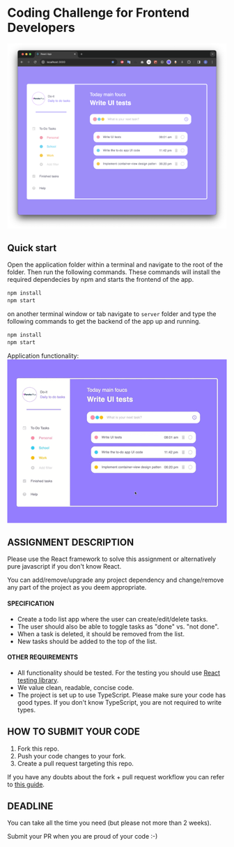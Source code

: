 # Coding Challenge for Frontend Developers

<img src="src/images/app.png" alt="dashboard page" class="inline"/>

## Quick start

Open the application folder within a terminal and navigate to the root of the folder. Then run the following commands. These commands will install the required dependecies by npm and starts the frontend of the app. 
```bash
npm install
npm start
```

on another terminal window or tab navigate to `server` folder and type the following commands to get the backend of the app up and running. 
```bash
npm install
npm start
```

Application functionality: 
<img src="src/images/app.gif" alt="app functionality" class="inline"/>


## ASSIGNMENT DESCRIPTION

Please use the React framework to solve this assignment or alternatively pure javascript if you don't know React.

You can add/remove/upgrade any project dependency and change/remove any part of the project as you deem appropriate.

#### SPECIFICATION

- Create a todo list app where the user can create/edit/delete tasks.
- The user should also be able to toggle tasks as "done" vs. "not done".
- When a task is deleted, it should be removed from the list.
- New tasks should be added to the top of the list.

#### OTHER REQUIREMENTS

- All functionality should be tested. For the testing you should use [React testing library](https://testing-library.com/).
- We value clean, readable, concise code.
- The project is set up to use TypeScript. Please make sure your code has good types. If you don't know TypeScript, you are not required to write types.

## HOW TO SUBMIT YOUR CODE

1. Fork this repo.
2. Push your code changes to your fork.
3. Create a pull request targeting this repo.

If you have any doubts about the fork + pull request workflow you can refer to [this guide](https://reflectoring.io/github-fork-and-pull/).

## DEADLINE
You can take all the time you need (but please not more than 2 weeks).

Submit your PR when you are proud of your code :-)
